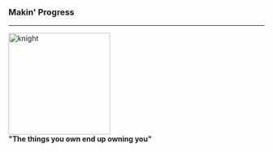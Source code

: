 <h3>Makin' Progress </h3>
<hr>
<img src="https://user-images.githubusercontent.com/79334944/195149073-fbb22043-04df-49ff-8cee-bf6c56f49785.gif" alt="knight" 
width="200px" />
<b><div>"The things you own end up owning you"</div></b>
